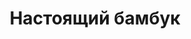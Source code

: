 ---
title: 'Настоящий бамбук'
location: ''
tags: [all, 2012]
categories: [brazil-by-bicycle-2012]
---